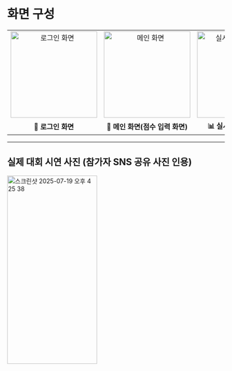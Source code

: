 # 화면 구성

<table align="center">
  <tr>
    <td align="center">
      <img src="https://github.com/user-attachments/assets/4636af80-799f-4786-87ba-2e97f348427d" alt="로그인 화면" width="200"/>
    </td>
    <td align="center">
      <img src="https://github.com/user-attachments/assets/17707da7-3fc8-4352-abf6-0b572902e5ef" alt="메인 화면" width="200"/>
    </td>
    <td align="center">
      <img src="https://github.com/user-attachments/assets/03aa64f6-f529-4a15-b3ff-7df7f41fb878" alt="실시간 팀 랭킹 화면" width="200"/>
    </td>
  </tr>
  <tr>
    <td align="center"><b>🔐 로그인 화면</b></td>
    <td align="center"><b>📝 메인 화면(점수 입력 화면)</b></td>
    <td align="center"><b>📊 실시간 팀 랭킹 화면</b></td>
  </tr>
</table>

---

## 실제 대회 시연 사진 (참가자 SNS 공유 사진 인용)
<img width="208" height="436" alt="스크린샷 2025-07-19 오후 4 25 38" src="https://github.com/user-attachments/assets/86d986ca-2f73-4964-a988-ebc75f9ed3b4" />
